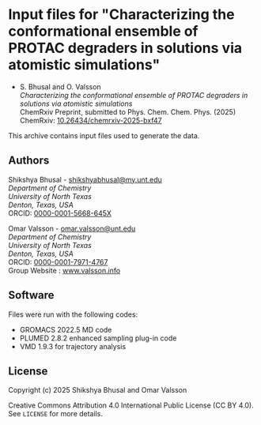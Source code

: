 # Input files for "Characterizing the conformational ensemble of PROTAC degraders in solutions via atomistic simulations"

- S. Bhusal and O. Valsson    
*Characterizing the conformational ensemble of PROTAC degraders in solutions via atomistic simulations*    
ChemRxiv Preprint, submitted to Phys. Chem. Chem. Phys. (2025)    
ChemRxiv: [10.26434/chemrxiv-2025-bxf47](https://doi.org/10.26434/chemrxiv-2025-bxf47)

This archive contains input files used to generate the data.

## Authors
Shikshya Bhusal - shikshyabhusal@my.unt.edu   
*Department of Chemistry*    
*University of North Texas*    
*Denton, Texas, USA*     
ORCID: [0000-0001-5668-645X](https://orcid.org/0000-0001-5668-645X)

Omar Valsson - omar.valsson@unt.edu    
*Department of Chemistry*     
*University of North Texas*    
*Denton, Texas, USA*    
ORCID: [0000-0001-7971-4767](https://orcid.org/0000-0001-7971-4767)     
Group Website : www.valsson.info

## Software
Files were run with the following codes:
- GROMACS 2022.5 MD code
- PLUMED 2.8.2 enhanced sampling plug-in code 
- VMD 1.9.3 for trajectory analysis

## License
Copyright (c) 2025 Shikshya Bhusal and Omar Valsson

Creative Commons Attribution 4.0 International Public License (CC BY 4.0). See `LICENSE` for more details.

